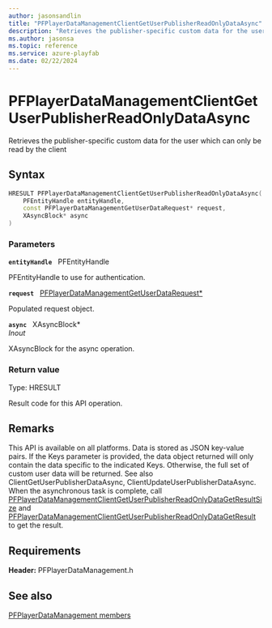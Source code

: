 ```yaml
---
author: jasonsandlin
title: "PFPlayerDataManagementClientGetUserPublisherReadOnlyDataAsync"
description: "Retrieves the publisher-specific custom data for the user which can only be read by the client"
ms.author: jasonsa
ms.topic: reference
ms.service: azure-playfab
ms.date: 02/22/2024
---
```


# PFPlayerDataManagementClientGetUserPublisherReadOnlyDataAsync  

Retrieves the publisher-specific custom data for the user which can only be read by the client  

## Syntax  
  
```cpp
HRESULT PFPlayerDataManagementClientGetUserPublisherReadOnlyDataAsync(  
    PFEntityHandle entityHandle,  
    const PFPlayerDataManagementGetUserDataRequest* request,  
    XAsyncBlock* async  
)  
```  
  
### Parameters  
  
**`entityHandle`** &nbsp; PFEntityHandle  
  
PFEntityHandle to use for authentication.  
  
**`request`** &nbsp; [PFPlayerDataManagementGetUserDataRequest*](../../pfplayerdatamanagementtypes/structs/pfplayerdatamanagementgetuserdatarequest.md)  
  
Populated request object.  
  
**`async`** &nbsp; XAsyncBlock*  
*_Inout_*  
  
XAsyncBlock for the async operation.  
  
  
### Return value
Type: HRESULT
  
Result code for this API operation.
  
## Remarks  
  
This API is available on all platforms. Data is stored as JSON key-value pairs. If the Keys parameter is provided, the data object returned will only contain the data specific to the indicated Keys. Otherwise, the full set of custom user data will be returned. See also ClientGetUserPublisherDataAsync, ClientUpdateUserPublisherDataAsync. When the asynchronous task is complete, call [PFPlayerDataManagementClientGetUserPublisherReadOnlyDataGetResultSize](pfplayerdatamanagementclientgetuserpublisherreadonlydatagetresultsize.md) and [PFPlayerDataManagementClientGetUserPublisherReadOnlyDataGetResult](pfplayerdatamanagementclientgetuserpublisherreadonlydatagetresult.md) to get the result.
  
## Requirements  
  
**Header:** PFPlayerDataManagement.h
  
## See also  
[PFPlayerDataManagement members](../pfplayerdatamanagement_members.md)  

  
  
